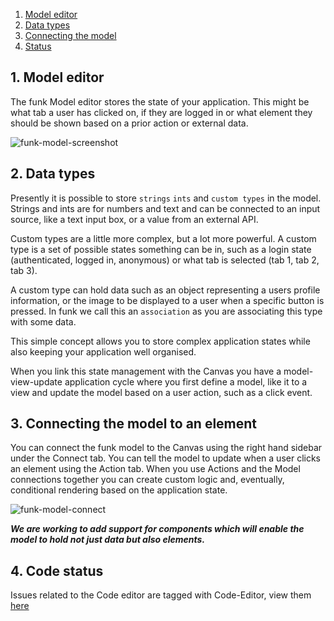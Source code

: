 1. [Model editor](#1-model-editor)
2. [Data types](#2-data-types)
3. [Connecting the model](#3-connecting-the-model-to-an-element)
4. [Status](#5-code-status)

## 1. Model editor

The funk Model editor stores the state of your application. This might be what tab a user has clicked on, if they are logged in or what element they should be shown based on a prior action or external data.

![funk-model-screenshot][funk-model-screenshot]

## 2. Data types

Presently it is possible to store `strings` `ints` and `custom types` in the model. Strings and ints are for numbers and text and can be connected to an input source, like a text input box, or a value from an external API.

Custom types are a little more complex, but a lot more powerful. A custom type is a set of possible states something can be in, such as a login state (authenticated, logged in, anonymous) or what tab is selected (tab 1, tab 2, tab 3).

A custom type can hold data such as an object representing a users profile information, or the image to be displayed to a user when a specific button is pressed. In funk we call this an `association` as you are associating this type with some data.

This simple concept allows you to store complex application states while also keeping your application well organised.

When you link this state management with the Canvas you have a model-view-update application cycle where you first define a model, like it to a view and update the model based on a user action, such as a click event.

## 3. Connecting the model to an element

You can connect the funk model to the Canvas using the right hand sidebar under the Connect tab. You can tell the model to update when a user clicks an element using the Action tab. When you use Actions and the Model connections together you can create custom logic and, eventually, conditional rendering based on the application state.

![funk-model-connect][funk-model-connect]

**_We are working to add support for components which will enable the model to hold not just data but also elements._**

## 4. Code status

Issues related to the Code editor are tagged with Code-Editor, view them
[here](https://github.com/funk-team/funkLang/labels/Model-editor)

<!-- IMAGES -->

[funk-model-screenshot]: images/model/funk-model-overview.png

<!-- GIF -->

[funk-model-connect]: images/model/funk-model-connect.gif
